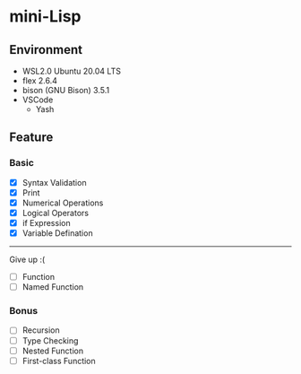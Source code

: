 # mini-Lisp

## Environment
- WSL2.0 Ubuntu 20.04 LTS
- flex 2.6.4
- bison (GNU Bison) 3.5.1
- VSCode
    - Yash

## Feature
### Basic
- [x] Syntax Validation
- [x] Print
- [x] Numerical Operations
- [x] Logical Operators
- [x] if Expression
- [x] Variable Defination

---
Give up :(
- [ ] Function
- [ ] Named Function

### Bonus
- [ ] Recursion
- [ ] Type Checking
- [ ] Nested Function
- [ ] First-class Function

<!--
## Method
- Use tree(reference github of others)
- Use stack(My idea)
-->
